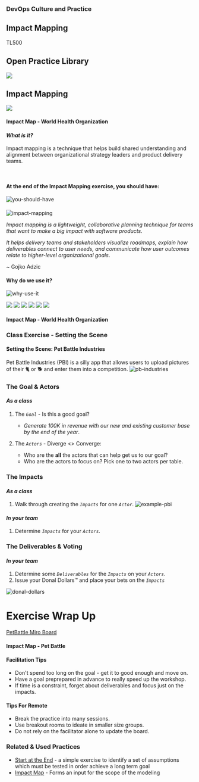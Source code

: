<!-- .slide: data-background-image="images/title-slide-background.png" -->
### DevOps Culture and Practice <!-- {.element: class="course-title"} -->
## Impact Mapping <!-- {.element: class="title-color"} -->
TL500 <!-- {.element: class="title-color"} -->



<!-- .slide: data-background-size="stretch" data-background-image="images/opl-logo.png", class="white-style" -->
<div class="r-stack">
<div class="fragment fade-out" data-fragment-index="0" >
  <h2>Open Practice Library</h2>
  <img src="images/opl-complete.png">
</div>
<div class="fragment current-visible" data-fragment-index="0" >
  <h2>Impact Mapping</h2>
  <a target="_blank" href="https://openpracticelibrary.com/practice/impact-mapping/">
  <img src="images/opl-discovery.png">
  </a>
</div>
</div>



#### Impact Map - World Health Organization <!-- .element: class="title-bottom-left" -->
<!-- .slide: data-background-size="contain" data-background-image="images/impact-mapping/example-who.png", class="white-style" -->



#### _What is it?_
Impact mapping is a technique that helps build shared understanding and alignment between organizational strategy leaders and product delivery teams.

<br>

#### At the end of the Impact Mapping exercise, you should have:
![you-should-have](images/impact-mapping/you-should-have.png)<!-- .element: class="image-no-shadow image-full-width" -->
<!--  
#### _What is it?_
At the end of the Impact Mapping exercise, you should have:

* A shared understanding of the goal or problem statement.
* An inventory of human behavior changes in users and stakeholders that must occur (or not occur) for your project to be successful. These are the impacts from which the technique gets its name.
* Optionally, an inventory of project deliverables that could be delivered to achieve the aforementioned impacts.
* Some prioritization of scope, including one or more deliverables and/or impacts.
-->



####
<div class="container">
<div class="col" data-markdown>

![impact-mapping](https://www.impactmapping.org/assets/cover500.png)
   
</div>
<div class="col" data-markdown>

_Impact mapping is a lightweight, collaborative planning technique for teams that want to make a big impact with software products_.

_It helps delivery teams and stakeholders visualize roadmaps, explain how deliverables connect to user needs, and communicate how user outcomes relate to higher-level organizational goals_.

~ Gojko Adzic
</div>
</div>



#### Why do we use it?
![why-use-it](images/impact-mapping/why-use-it.png)<!-- .element: class="image-no-shadow " -->
<!--
#### Why do we use it?
* Enables focusing on business objectives and orienting product teams toward delivering business value, instead of delivering more and more features.
* Brings business and technology together, thereby improving communication and purpose.
* Visualizes how strategic goals link to the team's work.
* Creates hypotheses and shows the ones most valuable to accomplishing the goal.
* Results in a graphical mind map that is easy to facilitate and has a low entry barrier.
--->



<div class="r-stack">
  <img class="" data-fragment-index="0" src="images/impact-mapping/impact-mapping-goal.png">
  <img class="fragment " data-fragment-index="1" src="images/impact-mapping/smart-goal.png">
  <img class="fragment " data-fragment-index="2" src="images/impact-mapping/impact-mapping-actors.png">
  <img class="fragment " data-fragment-index="3" src="images/impact-mapping/impact-mapping-impacts.png">
  <img class="fragment " data-fragment-index="4" src="images/impact-mapping/impact-mapping-deliverables.png">
  <img class="fragment " data-fragment-index="5" src="images/impact-mapping/impact-mapping-voting.png">
</div>



#### Impact Map - World Health Organization <!-- .element: class="title-bottom-left" -->
<!-- .slide: data-background-size="contain" data-background-image="images/impact-mapping/example-who.png", class="white-style" -->



### Class Exercise - Setting the Scene



#### Setting the Scene: Pet Battle Industries
Pet Battle Industries (PBI) is a silly app that allows users to upload pictures of their 🐈 or 🐕 and enter them into a competition.
![pb-industries](images/impact-mapping/pbindustries.png)<!-- .element: class="image-no-shadow" -->
<!-- 
* PBI started as a hobbyist application built by a few friends over a weekend.
* Initially, they deployed it as a single VM running on a free host. One day, a famous person tweeted about the app and it's usage exploded, however, the application failed and crashed under the load.
* The team behind the hobbyist app decided to quit their jobs and go all in on PBI&trade;.
* PBI&trade; is looking to monetize their application.
-->



### The Goal & Actors
#### *As a class*

1. The _`Goal`_ - Is this a good goal?
   * _Generate 100K in revenue with our new and existing customer base by the end of the year_.
  
2. The _`Actors`_ - Diverge <> Converge:
   * Who are the **all** the actors that can help get us to our goal?
   * Who are the actors to focus on? Pick one to two actors per table.



### The Impacts
#### *As a class*
1. Walk through creating the _`Impacts`_ for one _`Actor`_.
![example-pbi](images/impact-mapping/example-pbi.png)

#### *In your team*
1. Determine _`Impacts`_ for your _`Actors`_.



### The Deliverables & Voting
#### *In your team*
1. Determine some _`Deliverables`_ for the _`Impacts`_ on your _`Actors`_.
2. Issue your Donal Dollars&trade; and place your bets on the _`Impacts`_

![donal-dollars](images/impact-mapping/donal-dollars.jpeg)



# Exercise Wrap Up

[PetBattle Miro Board](https://app.mural.co/t/warhw2023/m/warhw2023/1580744046908/05e98ef35312102d27aa494ff5e92b4ecb1ecc17?sender=dspring0331)



#### Impact Map - Pet Battle <!-- .element: class="title-bottom-left" -->
<!-- .slide: data-background-size="contain" data-background-image="images/impact-mapping/pb-full-example.png", class="white-style" -->




#### Facilitation Tips

* Don't spend too long on the goal - get it to good enough and move on.
* Have a goal preprepared in advance to really speed up the workshop.
* If time is a constraint, forget about deliverables and focus just on the impacts.
 

#### Tips For Remote

* Break the practice into many sessions.
* Use breakout rooms to ideate in smaller size groups.
* Do not rely on the facilitator alone to update the board.



<!-- .slide: data-background-image="images/book-background.jpeg", class="black-style"  data-background-opacity="0.3" -->
### Related & Used Practices
- [Start at the End](https://openpracticelibrary.com/practice/start-at-the-end/) - a simple exercise to identify a set of assumptions which must be tested in order achieve a long term goal
- [Impact Map](https://openpracticelibrary.com/practice/impact-mapping/) - Forms an input for the scope of the modeling
